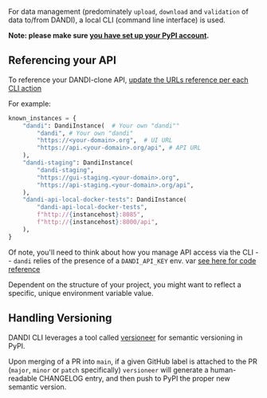 For data management (predominately `upload`, `download` and `validation` of data 
to/from DANDI), a local CLI (command line interface) is used.

**Note: please make sure [you have set up your PyPI account](..60_initialize_vendors/##pypi).**

## Referencing your API

To reference your DANDI-clone API, [update the URLs reference per each CLI action](https://github.com/dandi/dandi-cli/blob/15196a93310618f8897c7b43444e216bbb094549/dandi/consts.py#L119-L135)

For example:

```python
known_instances = {
    "dandi": DandiInstance(  # Your own "dandi""
        "dandi", # Your own "dandi"
        "https://<your-domain>.org",  # UI URL
        "https://api.<your-domain>.org/api", # API URL
    ),
    "dandi-staging": DandiInstance(
        "dandi-staging",
        "https://gui-staging.<your-domain>.org",
        "https://api-staging.<your-domain>.org/api",
    ),
    "dandi-api-local-docker-tests": DandiInstance(
        "dandi-api-local-docker-tests",
        f"http://{instancehost}:8085",
        f"http://{instancehost}:8000/api",
    ),
}
```

Of note, you'll need to think about how you manage API access via the CLI -- `dandi` relies of the presence of a `DANDI_API_KEY`
env. var [see here for code reference](https://github.com/dandi/dandi-cli/blob/6aa414c4db47394970f586cc4fb9758a634aef87/dandi/dandiapi.py#L492-L499)

Dependent on the structure of your project, you might want to reflect a specific, unique environment variable value.

## Handling Versioning

DANDI CLI leverages a tool called [versioneer](https://pypi.org/project/versioneer/) for semantic versioning in PyPI.

Upon merging of a PR into `main`, if a given GitHub label is attached to the PR (`major`, `minor` or `patch` specifically)
`versioneer` will generate a human-readable CHANGELOG entry, and then push to PyPI the proper new semantic version.






